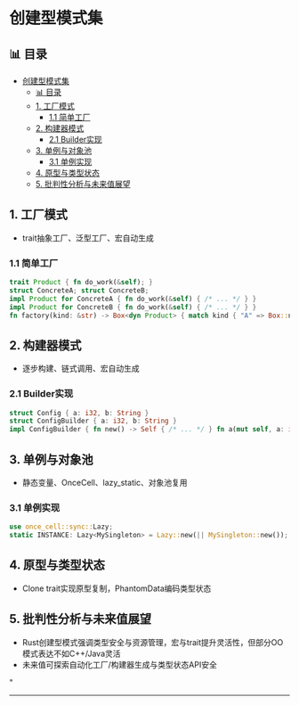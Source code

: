 ﻿# 创建型模式集

## 📊 目录

- [创建型模式集](#创建型模式集)
  - [📊 目录](#-目录)
  - [1. 工厂模式](#1-工厂模式)
    - [1.1 简单工厂](#11-简单工厂)
  - [2. 构建器模式](#2-构建器模式)
    - [2.1 Builder实现](#21-builder实现)
  - [3. 单例与对象池](#3-单例与对象池)
    - [3.1 单例实现](#31-单例实现)
  - [4. 原型与类型状态](#4-原型与类型状态)
  - [5. 批判性分析与未来值展望](#5-批判性分析与未来值展望)

## 1. 工厂模式

- trait抽象工厂、泛型工厂、宏自动生成

### 1.1 简单工厂

```rust
trait Product { fn do_work(&self); }
struct ConcreteA; struct ConcreteB;
impl Product for ConcreteA { fn do_work(&self) { /* ... */ } }
impl Product for ConcreteB { fn do_work(&self) { /* ... */ } }
fn factory(kind: &str) -> Box<dyn Product> { match kind { "A" => Box::new(ConcreteA), "B" => Box::new(ConcreteB), _ => panic!() } }
```

## 2. 构建器模式

- 逐步构建、链式调用、宏自动生成

### 2.1 Builder实现

```rust
struct Config { a: i32, b: String }
struct ConfigBuilder { a: i32, b: String }
impl ConfigBuilder { fn new() -> Self { /* ... */ } fn a(mut self, a: i32) -> Self { self.a = a; self } fn b(mut self, b: String) -> Self { self.b = b; self } fn build(self) -> Config { Config { a: self.a, b: self.b } } }
```

## 3. 单例与对象池

- 静态变量、OnceCell、lazy_static、对象池复用

### 3.1 单例实现

```rust
use once_cell::sync::Lazy;
static INSTANCE: Lazy<MySingleton> = Lazy::new(|| MySingleton::new());
```

## 4. 原型与类型状态

- Clone trait实现原型复制，PhantomData编码类型状态

## 5. 批判性分析与未来值展望

- Rust创建型模式强调类型安全与资源管理，宏与trait提升灵活性，但部分OO模式表达不如C++/Java灵活
- 未来值可探索自动化工厂/构建器生成与类型状态API安全

"

---
